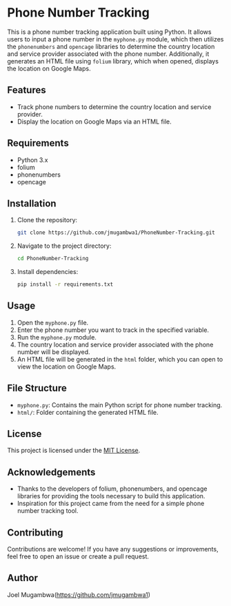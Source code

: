 # Phone Number Tracking

This is a phone number tracking application built using Python. It allows users to input a phone number in the `myphone.py` module, which then utilizes the `phonenumbers` and `opencage` libraries to determine the country location and service provider associated with the phone number. Additionally, it generates an HTML file using `folium` library, which when opened, displays the location on Google Maps.

## Features

- Track phone numbers to determine the country location and service provider.
- Display the location on Google Maps via an HTML file.

## Requirements

- Python 3.x
- folium
- phonenumbers
- opencage

## Installation

1. Clone the repository:

    ```bash
    git clone https://github.com/jmugambwa1/PhoneNumber-Tracking.git
    ```

2. Navigate to the project directory:

    ```bash
    cd PhoneNumber-Tracking
    ```

3. Install dependencies:

    ```bash
    pip install -r requirements.txt
    ```

## Usage

1. Open the `myphone.py` file.
2. Enter the phone number you want to track in the specified variable.
3. Run the `myphone.py` module.
4. The country location and service provider associated with the phone number will be displayed.
5. An HTML file will be generated in the `html` folder, which you can open to view the location on Google Maps.

## File Structure

- `myphone.py`: Contains the main Python script for phone number tracking.
- `html/`: Folder containing the generated HTML file.

## License

This project is licensed under the [MIT License](LICENSE).

## Acknowledgements

- Thanks to the developers of folium, phonenumbers, and opencage libraries for providing the tools necessary to build this application.
- Inspiration for this project came from the need for a simple phone number tracking tool.

## Contributing

Contributions are welcome! If you have any suggestions or improvements, feel free to open an issue or create a pull request.

## Author

Joel Mugambwa(https://github.com/jmugambwa1)
